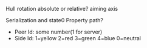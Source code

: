 Hull rotation absolute or relative?
aiming axis

Serialization and state0
Property path?

- Peer Id: some number(1 for server)
- Side Id: 1=yellow 2=red 3=green 4=blue 0=neutral 
